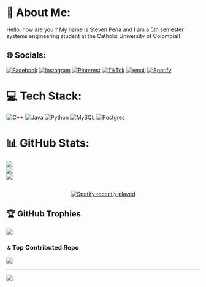# 💫 About Me:
Hello, how are you ? My name is Steven Peña and I am a 5th semester systems engineering student at the Catholic University of Colombia!!


## 🌐 Socials:
[![Facebook](https://img.shields.io/badge/Facebook-%231877F2.svg?logo=Facebook&logoColor=white)](https://facebook.com/StevenPeña) [![Instagram](https://img.shields.io/badge/Instagram-%23E4405F.svg?logo=Instagram&logoColor=white)](https://instagram.com/steven_pem) [![Pinterest](https://img.shields.io/badge/Pinterest-%23E60023.svg?logo=Pinterest&logoColor=white)](https://pinterest.com/@stevrnpea) [![TikTok](https://img.shields.io/badge/TikTok-%23000000.svg?logo=TikTok&logoColor=white)](https://tiktok.com/pena2022mo) [![email](https://img.shields.io/badge/Email-D14836?logo=gmail&logoColor=white)](mailto:gspena51@ucatolica.edu.co) 
[![Spotify](https://novatoremusic.vercel.app/api/spotify)](https://open.spotify.com/user/3142iaqwi2ffcbfv4em3tnnksusm)


# 💻 Tech Stack:
![C++](https://img.shields.io/badge/c++-%2300599C.svg?style=for-the-badge&logo=c%2B%2B&logoColor=white) ![Java](https://img.shields.io/badge/java-%23ED8B00.svg?style=for-the-badge&logo=openjdk&logoColor=white) ![Python](https://img.shields.io/badge/python-3670A0?style=for-the-badge&logo=python&logoColor=ffdd54) ![MySQL](https://img.shields.io/badge/mysql-4479A1.svg?style=for-the-badge&logo=mysql&logoColor=white) ![Postgres](https://img.shields.io/badge/postgres-%23316192.svg?style=for-the-badge&logo=postgresql&logoColor=white)
# 📊 GitHub Stats:
![](https://github-readme-stats.vercel.app/api?username=Stevenpm25&theme=dark&hide_border=false&include_all_commits=false&count_private=false)<br/>
![](https://nirzak-streak-stats.vercel.app/?user=Stevenpm25&theme=dark&hide_border=false)<br/>
![](https://github-readme-stats.vercel.app/api/top-langs/?username=Stevenpm25&theme=dark&hide_border=false&include_all_commits=false&count_private=false&layout=compact)

##
<div align="center">
  <a href="https://open.spotify.com/user/3142iaqwi2ffcbfv4em3tnnksusm">
    <img src="https://spotify-recently-played-readme.vercel.app/api?user=3142iaqwi2ffcbfv4em3tnnksusm&count=5" alt="Spotify recently played"  />
  </a>
</div>

###

## 🏆 GitHub Trophies
![](https://github-profile-trophy.vercel.app/?username=Stevenpm25&theme=radical&no-frame=false&no-bg=true&margin-w=4)

### 🔝 Top Contributed Repo
![](https://github-contributor-stats.vercel.app/api?username=Stevenpm25&limit=5&theme=dark&combine_all_yearly_contributions=true)

---
[![](https://visitcount.itsvg.in/api?id=Stevenpm25&icon=0&color=0)](https://visitcount.itsvg.in)

<!-- Proudly created with GPRM ( https://gprm.itsvg.in ) -->
